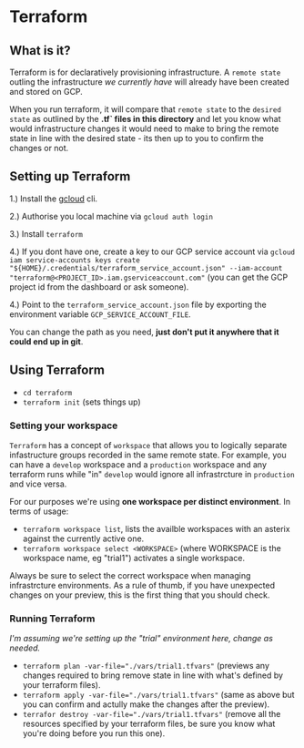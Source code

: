 
# Terraform

## What is it?

Terraform is for declaratively provisioning infrastructure. A `remote state` outling the infrastructure _we currently have_ will already have been created and stored on GCP.

When you run terraform, it will compare that `remote state` to the `desired state` as outlined by the **.tf` files in this directory** and let you know what would infrastructure changes it would need to make to bring the remote state in line with the desired state - its then up to you to confirm the changes or not.  


## Setting up Terraform

1.) Install the [gcloud](https://cloud.google.com/sdk/docs/install-sdk) cli.

2.) Authorise you local machine via `gcloud auth login`

3.) Install `terraform`

4.) If you dont have one, create a key to our GCP service account via `gcloud iam service-accounts keys create "${HOME}/.credentials/terraform_service_account.json" --iam-account "terraform@<PROJECT_ID>.iam.gserviceaccount.com"` (you can get the GCP project id from the dashboard or ask someone).

4.) Point to the `terraform_service_account.json` file by exporting the environment variable `GCP_SERVICE_ACCOUNT_FILE`.

You can change the path as you need, **just don't put it anywhere that it could end up in git**.


## Using Terraform

- `cd terraform`
- `terraform init` (sets things up)

### Setting your workspace

`Terraform` has a concept of `workspace` that allows you to logically separate infastructure groups recorded in the same remote state. For example, you can have a `develop` workspace and a `production` workspace and any terraform runs while "in" `develop` would ignore all infrastrcture in `production` and vice versa.

For our purposes we're using **one workspace per distinct environment**. In terms of usage:

- `terraform workspace list`, lists the availble workspaces with an asterix against the currently active one.
- `terraform workspace select <WORKSPACE>` (where WORKSPACE is the workspace name, eg "trial1") activates a single workspace.

Always be sure to select the correct workspace when managing infrastrcture environments. As a rule of thumb, if you have unexpected changes on your preview, this is the first thing that you should check.

### Running Terraform

_I'm assuming we're setting up the "trial" environment here, change as needed._

- `terraform plan -var-file="./vars/trial1.tfvars"` (previews any changes required to bring remove state in line with what's defined by your terraform files).
- `terraform apply -var-file="./vars/trial1.tfvars"` (same as above but you can confirm and actully make the changes after the preview).
- `terrafor destroy -var-file="./vars/trial1.tfvars"` (remove all the resources specified by your terraform files, be sure you know what you're doing before you run this one).
